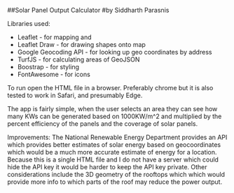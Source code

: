 ##Solar Panel Output Calculator
#by Siddharth Parasnis

Libraries used:
* Leaflet - for mapping and
* Leaflet Draw - for drawing shapes onto map
* Google Geocoding API - for looking up geo coordinates by address
* TurfJS - for calculating areas of GeoJSON
* Boostrap - for styling
* FontAwesome - for icons

To run open the HTML file in a browser. Preferably chrome but it is also tested to work in Safari, and presumably Edge.

The app is fairly simple, when the user selects an area they can see how many
KWs can be generated based on 1000KW/m^2 and multiplied by the percent efficiency of the
panels and the coverage of solar panels.

Improvements:
The National Renewable Energy Department provides an API which provides better estimates of solar energy based on geocoordinates which would be a much more accurate estimate of energy for a location. Because this is a single HTML file and I do not have a server which could hide the API key it would be harder to keep the API key private. Other considerations include the 3D geometry of the rooftops which which would provide more info to which parts of the roof may reduce the power output.
